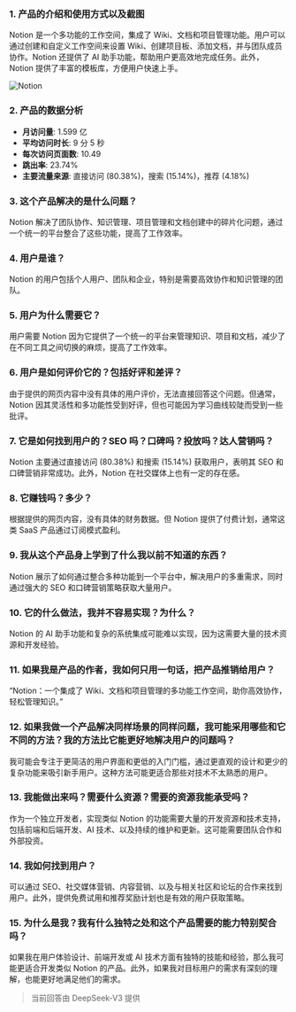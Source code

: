 ### 1. 产品的介绍和使用方式以及截图
Notion 是一个多功能的工作空间，集成了 Wiki、文档和项目管理功能。用户可以通过创建和自定义工作空间来设置 Wiki、创建项目板、添加文档，并与团队成员协作。Notion 还提供了 AI 助手功能，帮助用户更高效地完成任务。此外，Notion 提供了丰富的模板库，方便用户快速上手。

![Notion](https://cdn-images.toolify.ai/167897593403178097.png)

### 2. 产品的数据分析
- **月访问量**: 1.599 亿
- **平均访问时长**: 9 分 5 秒
- **每次访问页面数**: 10.49
- **跳出率**: 23.74%
- **主要流量来源**: 直接访问 (80.38%)，搜索 (15.14%)，推荐 (4.18%)

### 3. 这个产品解决的是什么问题？
Notion 解决了团队协作、知识管理、项目管理和文档创建中的碎片化问题，通过一个统一的平台整合了这些功能，提高了工作效率。

### 4. 用户是谁？
Notion 的用户包括个人用户、团队和企业，特别是需要高效协作和知识管理的团队。

### 5. 用户为什么需要它？
用户需要 Notion 因为它提供了一个统一的平台来管理知识、项目和文档，减少了在不同工具之间切换的麻烦，提高了工作效率。

### 6. 用户是如何评价它的？包括好评和差评？
由于提供的网页内容中没有具体的用户评价，无法直接回答这个问题。但通常，Notion 因其灵活性和多功能性受到好评，但也可能因为学习曲线较陡而受到一些批评。

### 7. 它是如何找到用户的？SEO 吗？口碑吗？投放吗？达人营销吗？
Notion 主要通过直接访问 (80.38%) 和搜索 (15.14%) 获取用户，表明其 SEO 和口碑营销非常成功。此外，Notion 在社交媒体上也有一定的存在感。

### 8. 它赚钱吗？多少？
根据提供的网页内容，没有具体的财务数据。但 Notion 提供了付费计划，通常这类 SaaS 产品通过订阅模式盈利。

### 9. 我从这个产品身上学到了什么我以前不知道的东西？
Notion 展示了如何通过整合多种功能到一个平台中，解决用户的多重需求，同时通过强大的 SEO 和口碑营销策略获取大量用户。

### 10. 它的什么做法，我并不容易实现？为什么？
Notion 的 AI 助手功能和复杂的系统集成可能难以实现，因为这需要大量的技术资源和开发经验。

### 11. 如果我是产品的作者，我如何只用一句话，把产品推销给用户？
“Notion：一个集成了 Wiki、文档和项目管理的多功能工作空间，助你高效协作，轻松管理知识。”

### 12. 如果我做一个产品解决同样场景的同样问题，我可能采用哪些和它不同的方法？我的方法比它能更好地解决用户的问题吗？
我可能会专注于更简洁的用户界面和更低的入门门槛，通过更直观的设计和更少的复杂功能来吸引新手用户。这种方法可能更适合那些对技术不太熟悉的用户。

### 13. 我能做出来吗？需要什么资源？需要的资源我能承受吗？
作为一个独立开发者，实现类似 Notion 的功能需要大量的开发资源和技术支持，包括前端和后端开发、AI 技术、以及持续的维护和更新。这可能需要团队合作和外部投资。

### 14. 我如何找到用户？
可以通过 SEO、社交媒体营销、内容营销、以及与相关社区和论坛的合作来找到用户。此外，提供免费试用和推荐奖励计划也是有效的用户获取策略。

### 15. 为什么是我？我有什么独特之处和这个产品需要的能力特别契合吗？
如果我在用户体验设计、前端开发或 AI 技术方面有独特的技能和经验，那么我可能更适合开发类似 Notion 的产品。此外，如果我对目标用户的需求有深刻的理解，也能更好地满足他们的需求。

> 当前回答由 DeepSeek-V3 提供